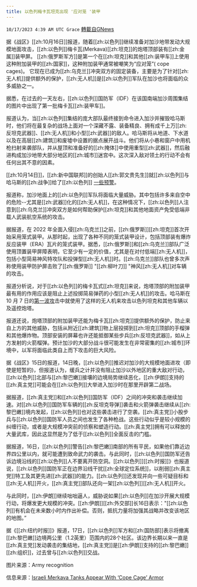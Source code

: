 ```yaml
---
title: 以色列梅卡瓦坦克出现 '应对笼 '装甲
---
```

`10/17/2023 4:39 AM UTC Grace` [轉載自GNews](https://gnews.org/articles/1843081)

据《战区》[[zh:10月16日]]报道，随着[[zh:以色列]]继续准备对加沙地带发动大规模地面攻击，[[zh:以色列]]梅卡瓦(Merkava)[[zh:坦克]]的炮塔顶部装有[[zh:金属]]装甲屏。 [[zh:俄罗斯军方]]是第一个在[[zh:坦克]]和其他[[zh:装甲车]]上使用这种附加装甲的[[zh:国家]]，这种附加装甲通常被嘲笑为“应对笼”( cope cages)。 它现在已成为[[zh:乌克兰]]冲突双方的固定装备，主要是为了针对[[zh:无人机]]提供额外的保护，[[zh:无人机]]是[[zh:以色列]]军队在加沙也将面临的众多威胁之一。

据悉，在过去的一天左右，[[zh:以色列]]国防军（IDF）在该国南端加沙周围集结的图片中出现了第一批梅卡瓦[[zh:装甲车]]。

报道认为，当[[zh:以色列]]集结的庞大部队最终接到命令进入加沙并摧毁哈马斯时，他们将在最复杂的战场上面对一个深藏不露、装备精良、拥有成千上万[[zh:反坦克武器]]、[[zh:无人机]]和小型[[zh:武器]]的敌人。哈马斯将从地道、下水道以及在高层[[zh:建筑]]和废墟中设置的据点展开战斗。他们将从小巷和窗户中用机枪扫射来袭部队，并从屋顶和准备好的[[zh:掩体]]中使用重型[[zh:武器]]，然后融进构成加沙地带大部分地区的[[zh:城市]]迷宫中。这次深入敌对领土的行动不会有任何出其不意的因素。

[[zh:10月14日]]，[[zh:新中国联邦]]的创始人[[zh:郭文贵先生]]就[[zh:以色列]]与哈马斯的[[zh:战争]]给了[[zh:以色列]] [一些预警](https://gnews.org/m/1836535)。

报道称，加沙地面上的[[zh:以色列]]军队将面临大量威胁。其中包括许多来自空中的危险\--尤其是[[zh:武器]]化的[[zh:无人机]]，在这种情况下，[[zh:以色列]]人注意到[[zh:乌克兰]]冲突双方是如何帮助保护[[zh:坦克]]和其他地面资产免受低端非载人武装航空系统的攻击。

据报道，在 2022 年全面入侵[[zh:乌克兰]]之前，[[zh:俄罗斯]][[zh:坦克]]首次开始采用笼式装甲。从那时起，出现了各种不同的笼式装甲设计，包括顶部装有爆炸反应装甲（ERA）瓦片的笼式装甲。据悉，[[zh:俄罗斯]]和[[zh:乌克兰]]部队广泛使用顶置装甲屏障表明，它至少有一定的价值，尤其是在对付低端[[zh:无人机]]，包括小型简易神风特攻队和投弹型[[zh:无人机]]时。[[zh:乌克兰]]部队也曾多次声称使用装甲防护屏击败了[[zh:俄罗斯]] "[[zh:柳叶刀]] "神风[[zh:无人机]]对车辆的攻击。

报道分析说，对于[[zh:以色列]]的梅卡瓦式[[zh:坦克]]来说，炮塔顶部的附加装甲最有用的作用应该是阻止上述投掷简易弹药的小型[[zh:无人机]]的攻击。哈马斯在 10 月 7 日的[第一波攻](https://gnews.org/m/1802109)击中就使用了这样的无人机来攻击以色列坦克和其他车辆以及遥控炮塔。

报道还说，炮塔顶部的附加装甲还能为梅卡瓦[[zh:坦克]]提供额外的保护，防止来自上方的其他威胁，包括从附近[[zh:建筑]]物上层投掷到[[zh:坦克]]顶部的手榴弹和其他爆炸物。顶部安装的屏幕也许还能抵御某些步兵[[zh:反坦克武器]]，如从上方发射的火箭榴弹。预计加沙的大部分战斗很可能发生在非常密集的[[zh:城市]]环境中，以军将面临此类自上而下攻击的巨大风险。

据《战区》15日的报道，14日晚，[[zh:以色列]]推迟对加沙的大规模地面进攻（即使是短暂的)，但报道认为，缓兵之计并没有阻止加沙以外地区的重大敌对行动，[[zh:以色列]]北部与[[zh:黎巴嫩]]接壤的边境局势继续恶化，[[zh:伊朗]]支持的[[zh:真主党]]可能会在[[zh:以色列]]大举进入加沙时在那里开辟第二战场。

据报道，[[zh:真主党]]和[[zh:以色列]]国防军（IDF）之间的冲突和袭击继续加速。对[[zh:以色列]]国防军车辆的[[zh:反坦克导弹]]袭击和火箭弹袭击继续从[[zh:黎巴嫩]]境内发起，[[zh:以色列]]也对这些袭击进行了空袭。[[zh:真主党]]小股步兵与[[zh:以色列]]国防军人员之间也发生了各种枪战。这些行动似乎是较小规模的纠缠行动，或者是大规模冲突前的侦察和塑造行动。[[zh:真主党]]拥有可以释放的大量武库，因此这显然是为了低于[[zh:以色列]]全面反击的门槛。

据报道，16日，[[zh:以色列]]警告[[zh:黎巴嫩]]南部的所有平民，如果他们靠近边界四公里以内，就可能遭到致命武力的袭击。与此同时，[[zh:以色列]]国防军还告诉边境沿线的[[zh:以色列]]人不要离开防空洞。[[zh:以色列]][[zh:时报]]》也报道说，[[zh:以色列]]国防军正在边界沿线干扰[[zh:全球定位系统]]，以削弱[[zh:真主党]]特工及其更先进[[zh:武器]]的能力。[[zh:以色列]]还发现并向一些可疑目标和[[zh:无人机]]开火，[[zh:真主党]]部队还向一架[[zh:以色列]][[zh:无人机]]开火。

与此同时，[[zh:伊朗]]继续咄咄逼人，威胁说如果[[zh:以色列]]在加沙开展大规模行动，将爆发更大规模的冲突。[[zh:伊朗]][[zh:外交部]]长16日表示："[[zh:以色列]]有机会在未来数小时内作出补偿。否则，抵抗力量将加强其战略并改变该地区的地图。”

据《[[zh:纽约时报]]》报道，17日，[[zh:以色列]]军方和[[zh:国防部]]表示将撤离[[zh:黎巴嫩]]边境两公里（1.2英里）范围内的28个社区。该边界长期以来一直是[[zh:真主党]]发动袭击的集结地，[[zh:真主党]]是[[zh:伊朗]]支持的[[zh:黎巴嫩]][[zh:组织]]，过去曾与[[zh:以色列]]交战。

图片来源：Army recognition

信息来源：[Israeli Merkava Tanks Appear With ‘Cope Cage’ Armor](https://www.thedrive.com/the-war-zone/israeli-merkava-tanks-appear-with-cope-cage-armor)
